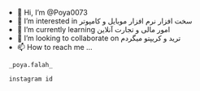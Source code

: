 - 👋 Hi, I’m @Poya0073
- 👀 I’m interested in سخت افزار نرم افزار موبایل و کامپوتر
- 🌱 I’m currently learning امور مالی و تجارت آنلاین
- 💞️ I’m looking to collaborate on ترید و کریپتو میگردم
- 📫 How to reach me ...

<!---
Poya0073/Poya0073 is a ✨ special ✨ repository because its `README.md` (this file) appears on your GitHub profile.
You can click the Preview link to take a look at your changes.
--->
     _poya.falah_ 
     
     instagram id

